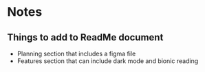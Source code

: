 # Notes

## Things to add to ReadMe document

- Planning section that includes a figma file
- Features section that can include dark mode and bionic reading
